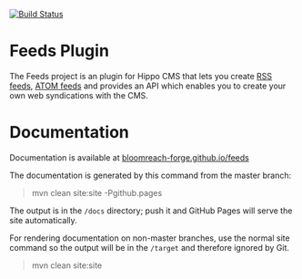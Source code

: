 [![Build Status](https://travis-ci.org/bloomreach-forge/feeds.svg?branch=develop)](https://travis-ci.org/bloomreach-forge/feeds)

# Feeds Plugin

The Feeds project is an plugin for Hippo CMS that lets you create [RSS feeds](http://cyber.law.harvard.edu/rss/rss.html), [ATOM 
feeds](http://www.atomenabled.org/developers/syndication/atom-format-spec.php) and provides an API which enables you to 
create your own web syndications with the CMS.   

# Documentation 

Documentation is available at [bloomreach-forge.github.io/feeds](https://bloomreach-forge.github.io/feeds)

The documentation is generated by this command from the master branch:

 > mvn clean site:site -Pgithub.pages 
 
The output is in the ```/docs``` directory; push it and GitHub Pages will serve the site automatically. 

For rendering documentation on non-master branches, use the normal site command so the output will be in the ```/target``` 
and therefore ignored by Git.

 > mvn clean site:site